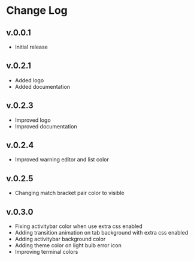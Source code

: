 # Change Log

## v.0.0.1
- Initial release

## v.0.2.1
- Added logo
- Added documentation

## v.0.2.3
- Improved logo
- Improved documentation

## v.0.2.4
- Improved warning editor and list color

## v.0.2.5
- Changing match bracket pair color to visible

## v.0.3.0
- Fixing activitybar color when use extra css enabled
- Adding transition animation on tab background with extra css enabled
- Adding activitybar background color
- Adding theme color on light bulb error icon
- Improving terminal colors